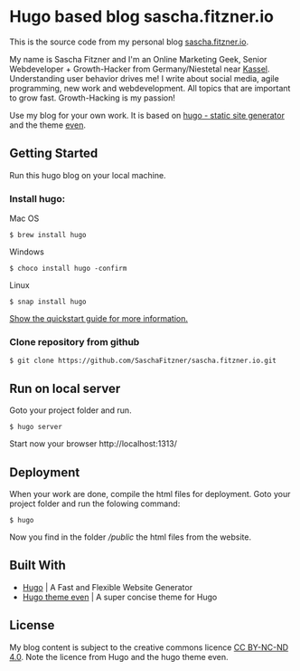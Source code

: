 # Hugo based blog sascha.fitzner.io

This is the source code from my personal blog [sascha.fitzner.io](http://sascha.fitzner.io). 

My name is Sascha Fitzner and I'm an Online Marketing Geek, Senior Webdeveloper + Growth-Hacker from Germany/Niestetal near [Kassel](https://goo.gl/Lkow2v). Understanding user behavior drives me! I write about social media, agile programming, new work and webdevelopment. All topics that are important to grow fast. Growth-Hacking is my passion!

Use my blog for your own work. It is based on [hugo - static site generator](http://gohugo.io/) and the theme [even](https://github.com/olOwOlo/hugo-theme-even).

## Getting Started

Run this hugo blog on your local machine.

### Install hugo:

Mac OS

```
$ brew install hugo
```

Windows

```
$ choco install hugo -confirm
```

Linux

```
$ snap install hugo
```

[Show the quickstart guide for more information.](http://gohugo.io/getting-started/quick-start/)

### Clone repository from github

```
$ git clone https://github.com/SaschaFitzner/sascha.fitzner.io.git
```

## Run on local server

Goto your project folder and run.

```
$ hugo server
```

Start now your browser http://localhost:1313/

## Deployment

When your work are done, compile the html files for deployment. Goto your project folder and run the folowing command:

```
$ hugo
```

Now you find in the folder */public* the html files from the website.

## Built With

* [Hugo](https://gohugo.io/) | A Fast and Flexible Website Generator
* [Hugo theme even](https://github.com/olOwOlo/hugo-theme-even) | A super concise theme for Hugo

## License

My blog content is subject to the creative commons licence [CC BY-NC-ND 4.0](https://creativecommons.org/licenses/by-nc-nd/4.0/). Note the licence from Hugo and the hugo theme even. 